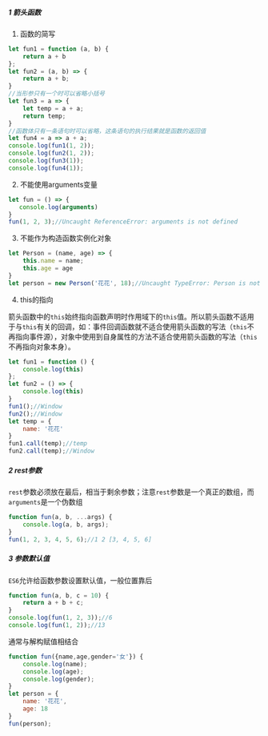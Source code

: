 ##### 1 箭头函数

1. 函数的简写

```js
let fun1 = function (a, b) {
    return a + b
};
let fun2 = (a, b) => {
    return a + b;
}
//当形参只有一个时可以省略小括号
let fun3 = a => {
    let temp = a + a;
    return temp;
}
//函数体只有一条语句时可以省略，这条语句的执行结果就是函数的返回值
let fun4 = a => a + a;
console.log(fun1(1, 2));
console.log(fun2(1, 2));
console.log(fun3(1));
console.log(fun4(1));
```

2. 不能使用arguments变量

```js
let fun = () => {
   console.log(arguments)
}
fun(1, 2, 3);//Uncaught ReferenceError: arguments is not defined
```

3. 不能作为构造函数实例化对象

```js
let Person = (name, age) => {
    this.name = name;
    this.age = age
}
let person = new Person('花花', 18);//Uncaught TypeError: Person is not a constructor
```

4. this的指向

箭头函数中的`this`始终指向函数声明时作用域下的`this`值。所以箭头函数不适用于与`this`有关的回调，如：事件回调函数就不适合使用箭头函数的写法（`this`不再指向事件源），对象中使用到自身属性的方法不适合使用箭头函数的写法（`this`不再指向对象本身）。

```js
let fun1 = function () {
    console.log(this)
};
let fun2 = () => {
    console.log(this)
}
fun1();//Window
fun2();//Window
let temp = {
    name: '花花'
}
fun1.call(temp);//temp
fun2.call(temp);//Window
```

##### 2 rest参数

`rest`参数必须放在最后，相当于剩余参数；注意`rest`参数是一个真正的数组，而`arguments`是一个伪数组

```js
function fun(a, b, ...args) {
    console.log(a, b, args);
}
fun(1, 2, 3, 4, 5, 6);//1 2 [3, 4, 5, 6]
```

##### 3 参数默认值

`ES6`允许给函数参数设置默认值，一般位置靠后

```js
function fun(a, b, c = 10) {
    return a + b + c;
}
console.log(fun(1, 2, 3));//6
console.log(fun(1, 2));//13
```

通常与解构赋值相结合

```js
function fun({name,age,gender='女'}) {
    console.log(name);
    console.log(age);
    console.log(gender);
}
let person = {
    name: '花花',
    age: 18
}
fun(person);
```

